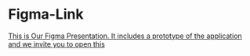 # Figma-Link
[This is Our Figma Presentation. It includes a prototype of the application and we invite you to open this](https://www.figma.com/file/s57V0Jd5sfZsyTmhWy5jVg/Untitled?node-id=0%3A1)
